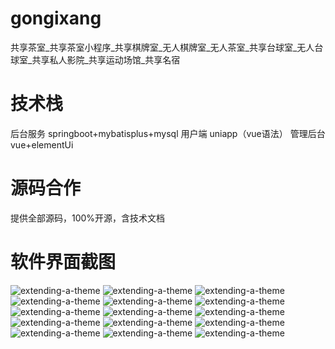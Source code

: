 # gongixang
共享茶室_共享茶室小程序_共享棋牌室_无人棋牌室_无人茶室_共享台球室_无人台球室_共享私人影院_共享运动场馆_共享名宿

# 技术栈

后台服务 springboot+mybatisplus+mysql
用户端 uniapp（vue语法）
管理后台 vue+elementUi

# 源码合作

提供全部源码，100%开源，含技术文档

# 软件界面截图

![extending-a-theme](/01.png)
![extending-a-theme](/02.png)
![extending-a-theme](/03.png)
![extending-a-theme](/04.png)
![extending-a-theme](/05.png)
![extending-a-theme](/06.png)
![extending-a-theme](/07.png)
![extending-a-theme](/08.png)
![extending-a-theme](/09.png)
![extending-a-theme](/10.png)
![extending-a-theme](/11.png)
![extending-a-theme](/12.png)
![extending-a-theme](/13.png)
![extending-a-theme](/14.png)
![extending-a-theme](/xiaomage.jpg)




